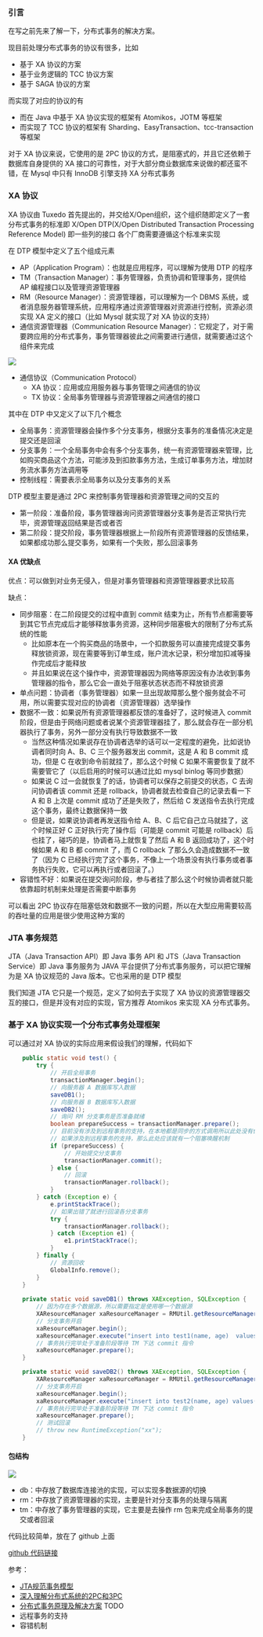 ### 引言
在写之前先来了解一下，分布式事务的解决方案。  

现目前处理分布式事务的协议有很多，比如
- 基于 XA 协议的方案
- 基于业务逻辑的 TCC 协议方案
- 基于 SAGA 协议的方案 

而实现了对应的协议的有  

- 而在 Java 中基于 XA 协议实现的框架有 Atomikos，JOTM 等框架
- 而实现了 TCC 协议的框架有 Sharding、EasyTransaction、tcc-transaction 等框架  

对于 XA 协议来说，它使用的是 2PC 协议的方式，是阻塞式的，并且它还依赖于数据库自身提供的 XA 接口的可靠性，对于大部分商业数据库来说做的都还蛮不错，在 Mysql 中只有 InnoDB 引擎支持 XA 分布式事务
### XA 协议
XA 协议由 Tuxedo 首先提出的，并交给X/Open组织，这个组织随即定义了一套分布式事务的标准即
X/Open DTP(X/Open Distributed Transaction Processing Reference Model) 即一些列的接口 各个厂商需要遵循这个标准来实现

在 DTP 模型中定义了五个组成元素
- AP（Application Program）：也就是应用程序，可以理解为使用 DTP 的程序
- TM（Transaction Manager）：事务管理器，负责协调和管理事务，提供给 AP 编程接口以及管理资源管理器
- RM（Resource Manager）：资源管理器，可以理解为一个 DBMS 系统，或者消息服务器管理系统，应用程序通过资源管理器对资源进行控制，资源必须实现 XA 定义的接口（比如 Mysql 就实现了对 XA 协议的支持）
- 通信资源管理器（Communication Resource Manager）：它规定了，对于需要跨应用的分布式事务，事务管理器彼此之间需要进行通信，就需要通过这个组件来完成

![](https://user-gold-cdn.xitu.io/2019/10/13/16dc451f8b46ad75?w=760&h=788&f=png&s=278515)

- 通信协议（Communication Protocol）
  + XA 协议：应用或应用服务器与事务管理之间通信的协议
  + TX 协议：全局事务管理器与资源管理器之间通信的接口

其中在 DTP 中又定义了以下几个概念
- 全局事务：资源管理器会操作多个分支事务，根据分支事务的准备情况决定是提交还是回滚
- 分支事务：一个全局事务中会有多个分支事务，统一有资源管理器来管理，比如购买商品这个方法，可能涉及到扣款事务方法，生成订单事务方法，增加财务流水事务方法调用等
- 控制线程：需要表示全局事务以及分支事务的关系

DTP 模型主要是通过 2PC 来控制事务管理器和资源管理之间的交互的
- 第一阶段：准备阶段，事务管理器询问资源管理器分支事务是否正常执行完毕，资源管理返回结果是否或者否
- 第二阶段：提交阶段，事务管理器根据上一阶段所有资源管理器的反馈结果，如果都成功那么提交事务，如果有一个失败，那么回滚事务

#### XA 优缺点
优点：可以做到对业务无侵入，但是对事务管理器和资源管理器要求比较高  

缺点：
- 同步阻塞：在二阶段提交的过程中直到 commit 结束为止，所有节点都需要等到其它节点完成后才能够释放事务资源，这种同步阻塞极大的限制了分布式系统的性能
  + 比如原本在一个购买商品的场景中，一个扣款服务可以直接完成提交事务释放锁资源，现在需要等到订单生成，账户流水记录，积分增加扣减等操作完成后才能释放
  + 并且如果说在这个操作中，资源管理器因为网络等原因没有办法收到事务管理器的指令，那么它会一直处于阻塞状态状态而不释放锁资源
- 单点问题：协调者（事务管理器）如果一旦出现故障那么整个服务就会不可用，所以需要实现对应的协调者（资源管理器）选举操作
- 数据不一致：如果说所有资源管理器都反馈的准备好了，这时候进入 commit 阶段，但是由于网络问题或者说某个资源管理器挂了，那么就会存在一部分机器执行了事务，另外一部分没有执行导致数据不一致
  + 当然这种情况如果说存在协调者选举的话可以一定程度的避免，比如说协调者同时向 A、B、C 三个服务器发出 commit，这是 A 和 B commit 成功，但是 C 在收到命令前就挂了，那么这个时候 C 如果不需要恢复了就不需要管它了（以后启用的时候可以通过比如 mysql binlog 等同步数据）
  + 如果说 C 过一会就恢复了的话，协调者可以保存之前提交的状态，C 去询问协调者该 commit 还是 rollback，协调者就去检查自己的记录去看一下 A 和 B 上次是 commit 成功了还是失败了，然后给 C 发送指令去执行完成这个事务，最终让数据保持一致
  + 但是说，如果说协调者再发送指令给 A、B、C 后它自己立马就挂了，这个时候正好 C 正好执行完了操作后（可能是 commit 可能是 rollback）后也挂了，碰巧的是，协调者马上就恢复了然后 A 和 B 返回成功了，这个时候如果 A 和 B 都 commit 了，而 C rollback 了那么久会造成数据不一致了（因为 C 已经执行完了这个事务，不像上一个场景没有执行事务或者事务执行失败，它可以再执行或者回滚了。）
- 容错性不好：如果说在提交询问阶段，参与者挂了那么这个时候协调者就只能依靠超时机制来处理是否需要中断事务

可以看出 2PC 协议存在阻塞低效和数据不一致的问题，所以在大型应用需要较高的吞吐量的应用是很少使用这种方案的

### JTA 事务规范
JTA（Java Transaction API）即 Java 事务 API 和 JTS（Java Transaction Service）即 Java 事务服务为 JAVA 平台提供了分布式事务服务，可以把它理解为是 XA 协议规范的 Java 版本。它也采用的是 DTP 模型  

我们知道 JTA 它只是一个规范，定义了如何去于实现了 XA 协议的资源管理器交互的接口，但是并没有对应的实现，官方推荐 Atomikos 来实现 XA 分布式事务。  
### 基于 XA 协议实现一个分布式事务处理框架
可以通过对 XA 协议的实际应用来假设我们的理解，代码如下
```java
    public static void test() {
        try {
            // 开启全局事务
            transactionManager.begin();
            // 向服务器 A 数据库写入数据
            saveDB1();
            // 向服务器 B 数据库写入数据
            saveDB2();
            // 询问 RM 分支事务是否准备就绪
            boolean prepareSuccess = transactionManager.prepare();
            // 目前没有涉及到远程事务的支持，在本地都是同步的方式调用所以此处没有做做阻塞等待而是返回立刻知道是否成功
            // 如果涉及到远程事务的支持，那么此处应该就有一个阻塞唤醒机制
            if (prepareSuccess) {
                // 开始提交分支事务
                transactionManager.commit();
            } else {
                // 回滚
                transactionManager.rollback();
            }
        } catch (Exception e) {
            e.printStackTrace();
            // 如果出错了就进行回滚各分支事务
            try {
                transactionManager.rollback();
            } catch (Exception e1) {
                e1.printStackTrace();
            }
        } finally {
            // 资源回收
            GlobalInfo.remove();
        }
    }
    
    private static void saveDB1() throws XAException, SQLException {
        // 因为存在多个数据源，所以需要指定是使用哪一个数据源
        XAResourceManager xaResourceManager = RMUtil.getResourceManager(dbPool1);
        // 分支事务开启
        xaResourceManager.begin();
        xaResourceManager.execute("insert into test1(name, age)  values('pt', 21)");
        // 事务执行完毕处于准备阶段等待 TM 下达 commit 指令
        xaResourceManager.prepare();
    }

    private static void saveDB2() throws XAException, SQLException {
        XAResourceManager xaResourceManager = RMUtil.getResourceManager(dbPool2);
        // 分支事务开启
        xaResourceManager.begin();
        xaResourceManager.execute("insert into test2(name, age) values('tom', 22)");
        // 事务执行完毕处于准备阶段等待 TM 下达 commit 指令
        xaResourceManager.prepare();
        // 测试回滚
        // throw new RuntimeException("xx");
    }
```
#### 包结构
![](https://user-gold-cdn.xitu.io/2019/10/13/16dc48473aeccdf5?w=538&h=606&f=png&s=57765)
- db：中存放了数据库连接池的实现，可以实现多数据源的切换
- rm：中存放了资源管理器的实现，主要是针对分支事务的处理与隔离
- tm：中存放了事务管理器的实现，它主要是去操作 rm 包来完成全局事务的提交或者回滚

代码比较简单，放在了 github 上面

[github 代码链接](https://github.com/jianghu-coding/RTranscation)

参考：
- [JTA规范事务模型](http://www.tianshouzhi.com/api/tutorials/distributed_transaction/386)
- [深入理解分布式系统的2PC和3PC](https://www.hollischuang.com/archives/1580)
- [分布式事务原理及解决方案](https://juejin.im/post/5bf379b4e51d457e052fe5e0#heading-4)
TODO
- 远程事务的支持 
- 容错机制